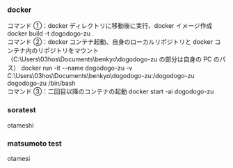 ### docker

コマンド ➀：docker ディレクトリに移動後に実行、docker イメージ作成  
docker build -t dogodogo-zu .  
コマンド ➁：docker コンテナ起動、自身のローカルリポジトリと docker コンテナ内のリポジトリをマウント
（C:\Users\03hos\Documents\benkyo\dogodogo-zu の部分は自身の PC のパス）
docker run -it --name dogodogo-zu -v C:\Users\03hos\Documents\benkyo\dogodogo-zu:/dogodogo-zu dogodogo-zu /bin/bash  
コマンド ➂：二回目以降のコンテナの起動
docker start -ai dogodogo-zu



### soratest

otameshi

### matsumoto test

otamesi

